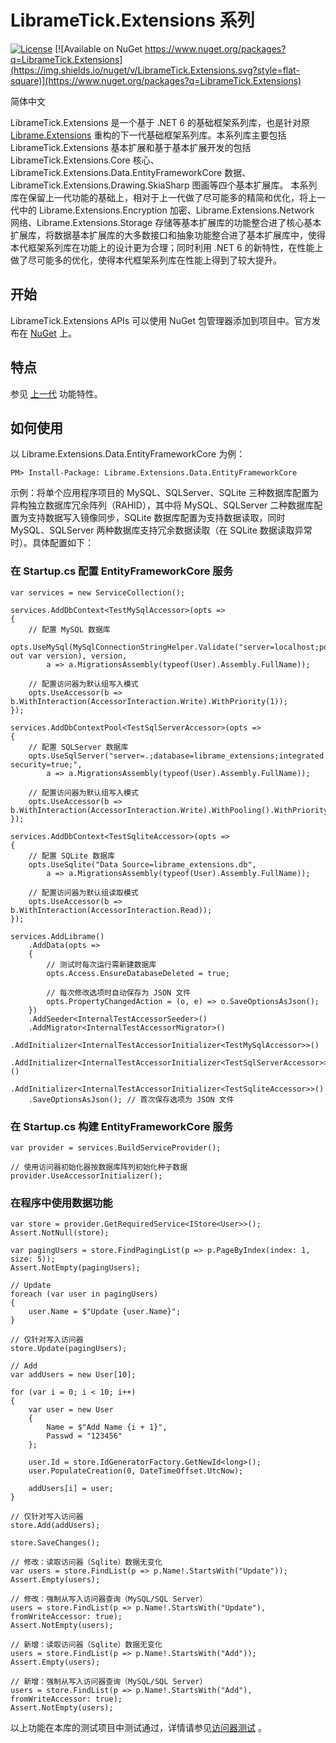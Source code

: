 LibrameTick.Extensions 系列
=========================

[![License](https://img.shields.io/badge/License-MIT-blue.svg)](https://github.com/librame/extensions-tick/blob/main/LICENSE)
[![Available on NuGet https://www.nuget.org/packages?q=LibrameTick.Extensions](https://img.shields.io/nuget/v/LibrameTick.Extensions.svg?style=flat-square)](https://www.nuget.org/packages?q=LibrameTick.Extensions)

简体中文

LibrameTick.Extensions 是一个基于 .NET 6 的基础框架系列库，也是针对原 [Librame.Extensions](https://github.com/librame/extensions/blob/master/README.md) 重构的下一代基础框架系列库。本系列库主要包括 LibrameTick.Extensions 基本扩展和基于基本扩展开发的包括 LibrameTick.Extensions.Core 核心、LibrameTick.Extensions.Data.EntityFrameworkCore 数据、LibrameTick.Extensions.Drawing.SkiaSharp 图画等四个基本扩展库。
本系列库在保留上一代功能的基础上，相对于上一代做了尽可能多的精简和优化，将上一代中的 Librame.Extensions.Encryption 加密、Librame.Extensions.Network 网络、Librame.Extensions.Storage 存储等基本扩展库的功能整合进了核心基本扩展库，将数据基本扩展库的大多数接口和抽象功能整合进了基本扩展库中，使得本代框架系列库在功能上的设计更为合理；同时利用 .NET 6 的新特性，在性能上做了尽可能多的优化，使得本代框架系列库在性能上得到了较大提升。

## 开始

LibrameTick.Extensions APIs 可以使用 NuGet 包管理器添加到项目中。官方发布在 [NuGet](https://www.nuget.org/packages?q=LibrameTick.Extensions) 上。

## 特点

参见 [上一代](https://github.com/librame/extensions/blob/master/README.md) 功能特性。

## 如何使用

以 Librame.Extensions.Data.EntityFrameworkCore 为例：

    PM> Install-Package: Librame.Extensions.Data.EntityFrameworkCore

示例：将单个应用程序项目的 MySQL、SQLServer、SQLite 三种数据库配置为异构独立数据库冗余阵列（RAHID），其中将 MySQL、SQLServer 二种数据库配置为支持数据写入镜像同步，SQLite 数据库配置为支持数据读取，同时 MySQL、SQLServer 两种数据库支持冗余数据读取（在 SQLite 数据读取异常时）。具体配置如下：

### 在 Startup.cs 配置 EntityFrameworkCore 服务

	var services = new ServiceCollection();

	services.AddDbContext<TestMySqlAccessor>(opts =>
	{
		// 配置 MySQL 数据库
		opts.UseMySql(MySqlConnectionStringHelper.Validate("server=localhost;port=3306;database=librame_extensions;user=root;password=123456;", out var version), version,
			a => a.MigrationsAssembly(typeof(User).Assembly.FullName));
		
		// 配置访问器为默认组写入模式
		opts.UseAccessor(b => b.WithInteraction(AccessorInteraction.Write).WithPriority(1));
	});
	
	services.AddDbContextPool<TestSqlServerAccessor>(opts =>
	{
		// 配置 SQLServer 数据库
		opts.UseSqlServer("server=.;database=librame_extensions;integrated security=true;",
			a => a.MigrationsAssembly(typeof(User).Assembly.FullName));

		// 配置访问器为默认组写入模式
		opts.UseAccessor(b => b.WithInteraction(AccessorInteraction.Write).WithPooling().WithPriority(2));
	});

	services.AddDbContext<TestSqliteAccessor>(opts =>
	{
		// 配置 SQLite 数据库
		opts.UseSqlite("Data Source=librame_extensions.db",
			a => a.MigrationsAssembly(typeof(User).Assembly.FullName));

		// 配置访问器为默认组读取模式
		opts.UseAccessor(b => b.WithInteraction(AccessorInteraction.Read));
	});

	services.AddLibrame()
		.AddData(opts =>
		{
			// 测试时每次运行需新建数据库
			opts.Access.EnsureDatabaseDeleted = true;

			// 每次修改选项时自动保存为 JSON 文件
			opts.PropertyChangedAction = (o, e) => o.SaveOptionsAsJson();
		})
		.AddSeeder<InternalTestAccessorSeeder>()
		.AddMigrator<InternalTestAccessorMigrator>()
		.AddInitializer<InternalTestAccessorInitializer<TestMySqlAccessor>>()
		.AddInitializer<InternalTestAccessorInitializer<TestSqlServerAccessor>>()
		.AddInitializer<InternalTestAccessorInitializer<TestSqliteAccessor>>()
		.SaveOptionsAsJson(); // 首次保存选项为 JSON 文件

### 在 Startup.cs 构建 EntityFrameworkCore 服务

	var provider = services.BuildServiceProvider();

	// 使用访问器初始化器按数据库阵列初始化种子数据
	provider.UseAccessorInitializer();
	
### 在程序中使用数据功能

	var store = provider.GetRequiredService<IStore<User>>();
	Assert.NotNull(store);

	var pagingUsers = store.FindPagingList(p => p.PageByIndex(index: 1, size: 5));
	Assert.NotEmpty(pagingUsers);

	// Update
	foreach (var user in pagingUsers)
	{
		user.Name = $"Update {user.Name}";
	}

	// 仅针对写入访问器
	store.Update(pagingUsers);

	// Add
	var addUsers = new User[10];

	for (var i = 0; i < 10; i++)
	{
		var user = new User
		{
			Name = $"Add Name {i + 1}",
			Passwd = "123456"
		};

		user.Id = store.IdGeneratorFactory.GetNewId<long>();
		user.PopulateCreation(0, DateTimeOffset.UtcNow);

		addUsers[i] = user;
	}

	// 仅针对写入访问器
	store.Add(addUsers);

	store.SaveChanges();

	// 修改：读取访问器（Sqlite）数据无变化
	var users = store.FindList(p => p.Name!.StartsWith("Update"));
	Assert.Empty(users);

	// 修改：强制从写入访问器查询（MySQL/SQL Server）
	users = store.FindList(p => p.Name!.StartsWith("Update"), fromWriteAccessor: true);
	Assert.NotEmpty(users);

	// 新增：读取访问器（Sqlite）数据无变化
	users = store.FindList(p => p.Name!.StartsWith("Add"));
	Assert.Empty(users);

	// 新增：强制从写入访问器查询（MySQL/SQL Server）
	users = store.FindList(p => p.Name!.StartsWith("Add"), fromWriteAccessor: true);
	Assert.NotEmpty(users);
	
以上功能在本库的测试项目中测试通过，详情请参见[访问器测试](https://github.com/librame/extensions-tick/blob/main/test/LibrameTick.Extensions.Data.EntityFrameworkCore.Tests/Accessing/TestAccessorTests.cs) 。